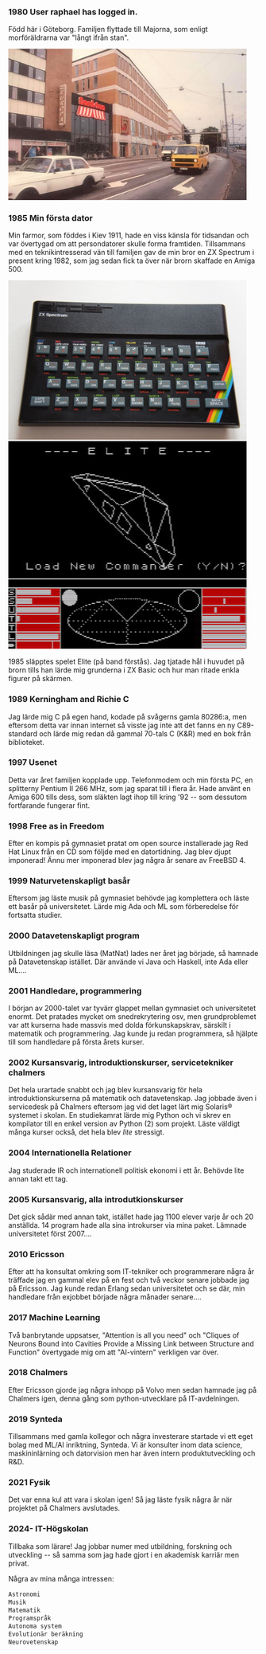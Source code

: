 ### 1980 User raphael has logged in.
Född här i Göteborg. Familjen flyttade till Majorna, som enligt morföräldrarna var "långt ifrån stan".

<img src="assets/nordstan.jpg" width=480>

### 1985 Min första dator
Min farmor, som föddes i Kiev 1911, hade en viss känsla för tidsandan och var övertygad om att persondatorer skulle forma framtiden. Tillsammans med en teknikintresserad vän till familjen gav de min bror en ZX Spectrum i present kring 1982, som jag sedan fick ta över när brorn skaffade en Amiga 500. 

<img src="assets/speccy.jpg" width=480><img src="assets/Elite.png" width=480>

1985 släpptes spelet Elite (på band förstås). Jag tjatade hål i huvudet på brorn tills han lärde mig grunderna i ZX Basic och hur man ritade enkla figurer på skärmen.
### 1989 Kerningham and Richie C
Jag lärde mig C på egen hand, kodade på svågerns gamla 80286:a, men eftersom detta var innan internet så visste jag inte att det fanns en ny C89-standard och lärde mig redan då gammal 70-tals C (K&R) med en bok från biblioteket.
### 1997 Usenet
Detta var året familjen kopplade upp. Telefonmodem och min första PC, en splitterny Pentium II 266 MHz, som jag sparat till i flera år. Hade använt en Amiga 600 tills dess, som släkten lagt ihop till kring '92 -- som dessutom fortfarande fungerar fint. 
### 1998 Free as in Freedom
Efter en kompis på gymnasiet pratat om open source installerade jag Red Hat Linux från en CD som följde med en datortidning. Jag blev djupt imponerad! Ännu mer imponerad blev jag några år senare av FreeBSD 4. 
### 1999 Naturvetenskapligt basår
Eftersom jag läste musik på gymnasiet behövde jag komplettera och läste ett basår på universitetet. Lärde mig Ada och ML som förberedelse för fortsatta studier.
### 2000 Datavetenskapligt program
Utbildningen jag skulle läsa (MatNat) lades ner året jag började, så hamnade på Datavetenskap istället. Där använde vi Java och Haskell, inte Ada eller ML....
### 2001 Handledare, programmering
I början av 2000-talet var tyvärr glappet mellan gymnasiet och universitetet enormt. Det pratades mycket om snedrekrytering osv, men grundproblemet var att kurserna hade massvis med dolda förkunskapskrav, särskilt i matematik och programmering. Jag kunde ju redan programmera, så hjälpte till som handledare på första årets kurser.
### 2002 Kursansvarig, introduktionskurser, servicetekniker chalmers
Det hela urartade snabbt och jag blev kursansvarig för hela introduktionskurserna på matematik och datavetenskap. Jag jobbade även i servicedesk på Chalmers eftersom jag vid det laget lärt mig Solaris® systemet i skolan. En studiekamrat lärde mig Python och vi skrev en kompilator till en enkel version av Python (2) som projekt. Läste väldigt många kurser också, det hela blev _lite_ stressigt.
### 2004 Internationella Relationer
Jag studerade IR och internationell politisk ekonomi i ett år. Behövde lite annan takt ett tag.
### 2005 Kursansvarig, alla introdutkionskurser
Det gick sådär med annan takt, istället hade jag 1100 elever varje år och 20 anställda. 14 program hade alla sina introkurser via mina paket. Lämnade universitetet först 2007....
### 2010 Ericsson 
Efter att ha konsultat omkring som IT-tekniker och programmerare några år träffade jag en gammal elev på en fest och två veckor senare jobbade jag på Ericsson. Jag kunde redan Erlang sedan universitetet och se där, min handledare från exjobbet började några månader senare....
### 2017 Machine Learning
Två banbrytande uppsatser, "Attention is all you need" och "Cliques of Neurons Bound into Cavities Provide a Missing Link between Structure and Function" övertygade mig om att "AI-vintern" verkligen var över. 
### 2018 Chalmers
Efter Ericsson gjorde jag några inhopp på Volvo men sedan hamnade jag på Chalmers igen, denna gång som python-utvecklare på IT-avdelningen.
### 2019 Synteda
Tillsammans med gamla kollegor och några investerare startade vi ett eget bolag med ML/AI inriktning, Synteda. Vi är konsulter inom data science, maskininlärning och datorvision men har även intern produktutveckling och R&D. 
### 2021 Fysik
Det var enna kul att vara i skolan igen! Så jag läste fysik några år när projektet på Chalmers avslutades.
### 2024- IT-Högskolan
Tillbaka som lärare! Jag jobbar numer med utbildning, forskning och utveckling -- så samma som jag hade gjort i en akademisk karriär men privat.


Några av mina många intressen:

    Astronomi
    Musik
    Matematik
    Programspråk
    Autonoma system
    Evolutionär beräkning
    Neurovetenskap